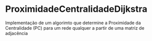 # ProximidadeCentralidadeDijkstra
Implementação de um algorimto que determine a Proximidade da Centralidade (PC) para um rede qualquer a partir de uma matriz de adjacência
